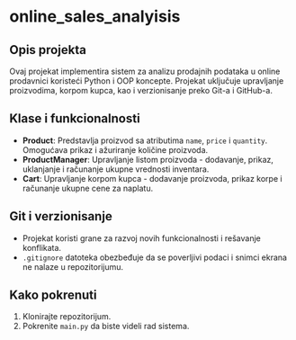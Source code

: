# online_sales_analyisis

## Opis projekta
Ovaj projekat implementira sistem za analizu prodajnih podataka u online prodavnici koristeći Python i OOP koncepte. Projekat uključuje upravljanje proizvodima, korpom kupca, kao i verzionisanje preko Git-a i GitHub-a.

## Klase i funkcionalnosti

- **Product**: Predstavlja proizvod sa atributima `name`, `price` i `quantity`. Omogućava prikaz i ažuriranje količine proizvoda.
- **ProductManager**: Upravljanje listom proizvoda - dodavanje, prikaz, uklanjanje i računanje ukupne vrednosti inventara.
- **Cart**: Upravljanje korpom kupca - dodavanje proizvoda, prikaz korpe i računanje ukupne cene za naplatu.

## Git i verzionisanje
- Projekat koristi grane za razvoj novih funkcionalnosti i rešavanje konflikata.
- `.gitignore` datoteka obezbeđuje da se poverljivi podaci i snimci ekrana ne nalaze u repozitorijumu.

## Kako pokrenuti
1. Klonirajte repozitorijum.
2. Pokrenite `main.py` da biste videli rad sistema.